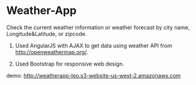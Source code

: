 # Weather-App
Check the current weather information or weather forecast by city name, Longitude&Latitude, or zipcode.

1. Used AngularJS with AJAX to get data using weather API from http://openweathermap.org/.

2. Used Bootstrap for responsive web design.

demo: http://weatherapp-leo.s3-website-us-west-2.amazonaws.com
